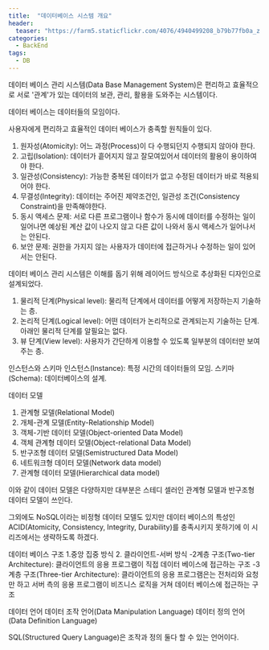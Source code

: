 ```yaml
---
title:  "데이터베이스 시스템 개요"
header:
  teaser: "https://farm5.staticflickr.com/4076/4940499208_b79b77fb0a_z.jpg"
categories: 
  - BackEnd
tags:
  - DB
---
```

 데이터 베이스 관리 시스템(Data Base Management System)은 편리하고 효율적으로 서로 '관계'가 있는 데이터의 보관, 관리, 활용을 도와주는 시스템이다.
 
 데이터 베이스는 데이터들의 모임이다. 
 
 사용자에게 편리하고 효율적인 데이터 베이스가 충족할 원칙들이 있다.
 
 1. 원자성(Atomicity): 어느 과정(Process)이 다 수행되던지 수행되지 않아야 한다.
 2. 고립(Isolation): 데이터가 흩어지지 않고 잘모여있어서 데이터의 활용이 용이하여야 한다.
 3. 일관성(Consistency): 가능한 중복된 데이터가 없고 수정된 데이터가 바로 적용되어야 한다.
 4. 무결성(Integrity): 데이터는 주어진 제약조건인, 일관성 조건(Consistency Constraint)을 만족해야한다.
 5. 동시 액세스 문제: 서로 다른 프로그램이나 함수가 동시에 데이터를 수정하는 일이 일어나면 예상된 계산 값이 나오지 않고 다른 값이 나와서 동시 액세스가 일어나서는 안된다.
 6. 보안 문제: 권한을 가지지 않는 사용자가 데이터에 접근하거나 수정하는 일이 있어서는 안된다. 
 
 
 데이터 베이스 관리 시스템은 이해를 돕기 위해 레이어드 방식으로 추상화된 디자인으로 설계되었다.
 
 1. 물리적 단계(Physical level): 물리적 단계에서 데이터를 어떻게 저장하는지 기술하는 층.
 2. 논리적 단계(Logical level): 어떤 데이터가 논리적으로 관계되는지 기술하는 단계. 아래인 물리적 단계를 알필요는 없다.
 3. 뷰 단계(View level): 사용자가 간단하게 이용할 수 있도록 일부분의 데이터만 보여주는 층.

인스턴스와 스키마
인스턴스(Instance): 특정 시간의 데이터들의 모임.
스키마(Schema): 데이터베이스의 설계.

데이터 모델
1. 관계형 모델(Relational Model)
2. 개체-관계 모델(Entity-Relationship Model)
3. 객체-기반 데이터 모델(Object-oriented Data Model)
4. 객체 관계형 데이터 모델(Object-relational Data Model)
5. 반구조형 데이터 모델(Semistructured Data Model)
6. 네트워크형 데이터 모델(Network data model)
7. 관계형 데이터 모델(Hierarchical data model)

이와 같이 데이터 모델은 다양하지만 대부분은 스테디 셀러인 관계형 모델과 반구조형 데이터 모델이 쓰인다.

그외에도 NoSQL이라는 비정형 데이터 모델도 있지만 데이터 베이스의 특성인 ACID(Atomicity, Consistency, Integrity, Durability)를 충족시키지 못하기에
이 시리즈에서는 생략하도록 하겠다.

데이터 베이스 구조
1.중앙 집중 방식
2. 클라이언트-서버 방식
-2계층 구조(Two-tier Architecture): 클라이언트의 응용 프로그램이 직접 데이터 베이스에 접근하는 구조
-3계층 구조(Three-tier Architecture): 클라이언트의 응용 프로그램은는 전처리와 요청만 하고 서버 측의 응용 프로그램이 비즈니스 로직을 거쳐 데이터 베이스에 접근하는 구조

데이터 언어
데이터 조작 언어(Data Manipulation Language)
데이터 정의 언어(Data Definition Language)

SQL(Structured Query Language)은 조작과 정의 둘다 할 수 있는 언어이다.

